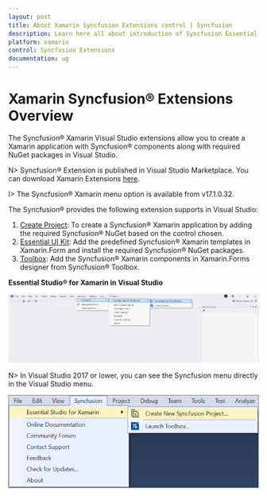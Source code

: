 ```yaml
---
layout: post
title: About Xamarin Syncfusion Extensions control | Syncfusion
description: Learn here all about introduction of Syncfusion Essential Studio® Xamarin Extensions control, its elements and more.
platform: xamarin
control: Syncfusion Extensions
documentation: ug
---
```


# Xamarin Syncfusion® Extensions Overview

The Syncfusion® Xamarin Visual Studio extensions allow you to create a Xamarin application with Syncfusion® components along with required NuGet packages in Visual Studio.

N> Syncfusion® Extension is published in Visual Studio Marketplace. You can download Xamarin Extensions [here](https://marketplace.visualstudio.com/items?itemName=SyncfusionInc.XamarinExtension).

I> The Syncfusion® Xamarin  menu option is available from v17.1.0.32.

The Syncfusion® provides the following extension supports in Visual Studio:

1.	[Create Project](create-project): To create a Syncfusion® Xamarin application by adding the required Syncfusion® NuGet based on the control chosen.
2.	[Essential UI Kit](essential-ui-kit): Add the predefined Syncfusion® Xamarin templates in Xamarin.Form and install the required Syncfusion® NuGet packages.
3.	[Toolbox](toolbox-control): Add the Syncfusion® Xamarin components in Xamarin.Forms designer from Syncfusion® Toolbox.


**Essential Studio® for Xamarin in Visual Studio**

![Choose Syncfusion Xamarin application from Visual Studio new project dialog via Syncfusion menu](Syncfusion_Project_Templates_images/xamarin-visual-studio-intergration-new-project.png)

N> In Visual Studio 2017 or lower, you can see the Syncfusion menu directly in the Visual Studio menu.

![Syncfusion Menu when No project selected in Visual Studio Intergration](Overview_images/xamarin-visual-studio-intergration-syncfusion-menu.png)


